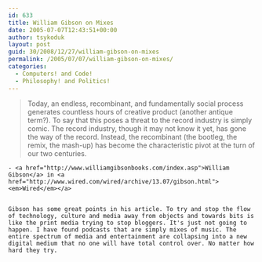 ```yaml
---
id: 633
title: William Gibson on Mixes
date: 2005-07-07T12:43:51+00:00
author: tsykoduk
layout: post
guid: 30/2008/12/27/william-gibson-on-mixes
permalink: /2005/07/07/william-gibson-on-mixes/
categories:
  - Computers! and Code!
  - Philosophy! and Politics!
---
```

<blockquote>Today, an endless, recombinant, and fundamentally social process generates countless hours of creative product (another antique term?). To say that this poses a threat to the record industry is simply comic. The record industry, though it may not know it yet, has gone the way of the record. Instead, the recombinant (the bootleg, the remix, the mash-up) has become the characteristic pivot at the turn of our two centuries.</blockquote>

	- <a href="http://www.williamgibsonbooks.com/index.asp">William Gibson</a> in <a href="http://www.wired.com/wired/archive/13.07/gibson.html"><em>Wired</em></a>


	Gibson has some great points in his article. To try and stop the flow of technology, culture and media away from objects and towards bits is like the print media trying to stop bloggers. It's just not going to happen. I have found podcasts that are simply mixes of music. The entire spectrum of media and entertainment are collapsing into a new digital medium that no one will have total control over. No matter how hard they try.